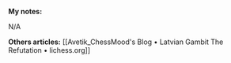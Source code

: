 **My notes:**

N/A

**Others articles:**
[[Avetik_ChessMood's Blog • Latvian Gambit  The Refutation • lichess.org]]